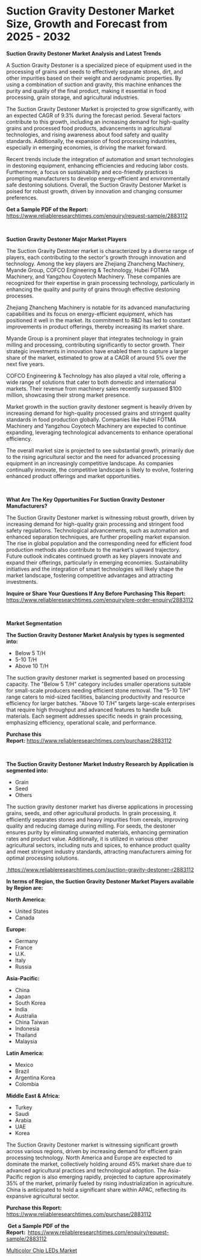 <p><h1>Suction Gravity Destoner Market Size, Growth and Forecast from 2025 - 2032</h1></p><p><strong>Suction Gravity Destoner Market Analysis and Latest Trends</strong></p>
<p><p>A Suction Gravity Destoner is a specialized piece of equipment used in the processing of grains and seeds to effectively separate stones, dirt, and other impurities based on their weight and aerodynamic properties. By using a combination of suction and gravity, this machine enhances the purity and quality of the final product, making it essential in food processing, grain storage, and agricultural industries.</p><p>The Suction Gravity Destoner Market is projected to grow significantly, with an expected CAGR of 9.3% during the forecast period. Several factors contribute to this growth, including an increasing demand for high-quality grains and processed food products, advancements in agricultural technologies, and rising awareness about food safety and quality standards. Additionally, the expansion of food processing industries, especially in emerging economies, is driving the market forward. </p><p>Recent trends include the integration of automation and smart technologies in destoning equipment, enhancing efficiencies and reducing labor costs. Furthermore, a focus on sustainability and eco-friendly practices is prompting manufacturers to develop energy-efficient and environmentally safe destoning solutions. Overall, the Suction Gravity Destoner Market is poised for robust growth, driven by innovation and changing consumer preferences.</p></p>
<p><strong>Get a Sample PDF of the Report:&nbsp;</strong> <a href="https://www.reliableresearchtimes.com/enquiry/request-sample/2883112?utm_campaign=3040&utm_medium=2&utm_source=Github&utm_content=ia&utm_term=13032025&utm_id=suction-gravity-destoner">https://www.reliableresearchtimes.com/enquiry/request-sample/2883112</a></p>
<p>&nbsp;</p>
<p><strong>Suction Gravity Destoner Major Market Players</strong></p>
<p><p>The Suction Gravity Destoner market is characterized by a diverse range of players, each contributing to the sector's growth through innovation and technology. Among the key players are Zhejiang Zhancheng Machinery, Myande Group, COFCO Engineering & Technology, Hubei FOTMA Machinery, and Yangzhou Coyotech Machinery. These companies are recognized for their expertise in grain processing technology, particularly in enhancing the quality and purity of grains through effective destoning processes.</p><p>Zhejiang Zhancheng Machinery is notable for its advanced manufacturing capabilities and its focus on energy-efficient equipment, which has positioned it well in the market. Its commitment to R&D has led to constant improvements in product offerings, thereby increasing its market share.</p><p>Myande Group is a prominent player that integrates technology in grain milling and processing, contributing significantly to sector growth. Their strategic investments in innovation have enabled them to capture a larger share of the market, estimated to grow at a CAGR of around 5% over the next five years.</p><p>COFCO Engineering & Technology has also played a vital role, offering a wide range of solutions that cater to both domestic and international markets. Their revenue from machinery sales recently surpassed $100 million, showcasing their strong market presence.</p><p>Market growth in the suction gravity destoner segment is heavily driven by increasing demand for high-quality processed grains and stringent quality standards in food production globally. Companies like Hubei FOTMA Machinery and Yangzhou Coyotech Machinery are expected to continue expanding, leveraging technological advancements to enhance operational efficiency. </p><p>The overall market size is projected to see substantial growth, primarily due to the rising agricultural sector and the need for advanced processing equipment in an increasingly competitive landscape. As companies continually innovate, the competitive landscape is likely to evolve, fostering enhanced product offerings and market opportunities.</p></p>
<p>&nbsp;</p>
<p><strong>What Are The Key Opportunities For Suction Gravity Destoner Manufacturers?</strong></p>
<p><p>The Suction Gravity Destoner market is witnessing robust growth, driven by increasing demand for high-quality grain processing and stringent food safety regulations. Technological advancements, such as automation and enhanced separation techniques, are further propelling market expansion. The rise in global population and the corresponding need for efficient food production methods also contribute to the market's upward trajectory. Future outlook indicates continued growth as key players innovate and expand their offerings, particularly in emerging economies. Sustainability initiatives and the integration of smart technologies will likely shape the market landscape, fostering competitive advantages and attracting investments.</p></p>
<p><strong>Inquire or Share Your Questions If Any Before Purchasing This Report:</strong> <a href="https://www.reliableresearchtimes.com/enquiry/pre-order-enquiry/2883112?utm_campaign=3040&utm_medium=2&utm_source=Github&utm_content=ia&utm_term=13032025&utm_id=suction-gravity-destoner">https://www.reliableresearchtimes.com/enquiry/pre-order-enquiry/2883112</a></p>
<p>&nbsp;</p>
<p><strong>Market Segmentation</strong></p>
<p><strong>The Suction Gravity Destoner Market Analysis by types is segmented into:</strong></p>
<p><ul><li>Below 5 T/H</li><li>5-10 T/H</li><li>Above 10 T/H</li></ul></p>
<p><p>The suction gravity destoner market is segmented based on processing capacity. The "Below 5 T/H" category includes smaller operations suitable for small-scale producers needing efficient stone removal. The "5-10 T/H" range caters to mid-sized facilities, balancing productivity and resource efficiency for larger batches. "Above 10 T/H" targets large-scale enterprises that require high throughput and advanced features to handle bulk materials. Each segment addresses specific needs in grain processing, emphasizing efficiency, operational scale, and performance.</p></p>
<p><strong>Purchase this Report:&nbsp;</strong><a href="https://www.reliableresearchtimes.com/purchase/2883112?utm_campaign=3040&utm_medium=2&utm_source=Github&utm_content=ia&utm_term=13032025&utm_id=suction-gravity-destoner">https://www.reliableresearchtimes.com/purchase/2883112</a></p>
<p>&nbsp;</p>
<p><strong>The Suction Gravity Destoner Market Industry Research by Application is segmented into:</strong></p>
<p><ul><li>Grain</li><li>Seed</li><li>Others</li></ul></p>
<p><p>The suction gravity destoner market has diverse applications in processing grains, seeds, and other agricultural products. In grain processing, it efficiently separates stones and heavy impurities from cereals, improving quality and reducing damage during milling. For seeds, the destoner ensures purity by eliminating unwanted materials, enhancing germination rates and product value. Additionally, it is utilized in various other agricultural sectors, including nuts and spices, to enhance product quality and meet stringent industry standards, attracting manufacturers aiming for optimal processing solutions.</p></p>
<p><a href="https://www.reliableresearchtimes.com/suction-gravity-destoner-r2883112?utm_campaign=3040&utm_medium=2&utm_source=Github&utm_content=ia&utm_term=13032025&utm_id=suction-gravity-destoner">&nbsp;https://www.reliableresearchtimes.com/suction-gravity-destoner-r2883112</a></p>
<p><strong>In terms of Region, the Suction Gravity Destoner Market Players available by Region are:</strong></p>
<p>
    <p> <strong> North America: </strong>
        <ul>
            <li>United States</li>
            <li>Canada</li>
        </ul>
        </p> 
    <p> <strong> Europe: </strong>
        <ul>
            <li>Germany</li>
            <li>France</li>
            <li>U.K.</li>
            <li>Italy</li>
            <li>Russia</li>
        </ul>
        </p> 
    <p> <strong> Asia-Pacific: </strong>
        <ul>
            <li>China</li>
            <li>Japan</li>
            <li>South Korea</li>
            <li>India</li>
            <li>Australia</li>
            <li>China Taiwan</li>
            <li>Indonesia</li>
            <li>Thailand</li>
            <li>Malaysia</li>
        </ul>
        </p> 
    <p> <strong> Latin America: </strong>
        <ul>
            <li>Mexico</li>
            <li>Brazil</li>
            <li>Argentina Korea</li>
            <li>Colombia</li>
        </ul>
        </p> 
    <p> <strong> Middle East & Africa: </strong>
        <ul>
            <li>Turkey</li>
            <li>Saudi</li>
            <li>Arabia</li>
            <li>UAE</li>
            <li>Korea</li>
        </ul>
    </p>
    </p>
<p><p>The Suction Gravity Destoner market is witnessing significant growth across various regions, driven by increasing demand for efficient grain processing technology. North America and Europe are expected to dominate the market, collectively holding around 45% market share due to advanced agricultural practices and technological adoption. The Asia-Pacific region is also emerging rapidly, projected to capture approximately 35% of the market, primarily fueled by rising industrialization in agriculture. China is anticipated to hold a significant share within APAC, reflecting its expansive agricultural sector.</p></p>
<p><strong>Purchase this Report: </strong><a href="https://www.reliableresearchtimes.com/purchase/2883112?utm_campaign=3040&utm_medium=2&utm_source=Github&utm_content=ia&utm_term=13032025&utm_id=suction-gravity-destoner">https://www.reliableresearchtimes.com/purchase/2883112</a></p>
<p>&nbsp;<strong>Get a Sample PDF of the Report:&nbsp;&nbsp;</strong><a href="https://www.reliableresearchtimes.com/enquiry/request-sample/2883112?utm_campaign=3040&utm_medium=2&utm_source=Github&utm_content=ia&utm_term=13032025&utm_id=suction-gravity-destoner">https://www.reliableresearchtimes.com/enquiry/request-sample/2883112</a></p>
<p><strong></strong></p>
<p><p><a href="https://github.com/sadimsamid/Market-Research-Report-List-1/blob/main/multicolor-chip-leds-market.md?utm_campaign=3040&utm_medium=2&utm_source=Github&utm_content=ia&utm_term=13032025&utm_id=suction-gravity-destoner">Multicolor Chip LEDs Market</a></p></p>